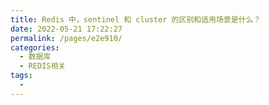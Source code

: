 ```yaml
---
title: Redis 中，sentinel 和 cluster 的区别和适用场景是什么？
date: 2022-05-21 17:22:27
permalink: /pages/e2e910/
categories:
  - 数据库
  - REDIS相关
tags:
  - 
---
```

